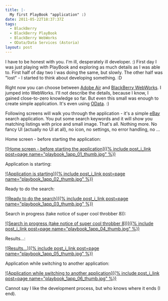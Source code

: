 ```yaml
---
title: |-
  My first PlayBook "application" :)
date: 2011-05-22T18:37:37Z
tags:
  - BlackBerry
  - BlackBerry PlayBook
  - BlackBerry WebWorks
  - OData/Data Services (Astoria)
layout: post
---
```

I have to be honest with you. I'm ill, desperately ill developer. :) First day I was just playing with PlayBook and exploring as much details as I was able to. First half of day two I was doing the same, but slowly. The other half was "lost" - I started to think about developing something. :D

Right now you can choose between [Adobe Air][1] and [BlackBerry WebWorks][2]. I jumped into WebWorks. I'll not describe the details, because I know, I gained close-to-zero knowledge so far. But even this small was enough to create simple application. It's even using [OData][3]. :)

Following screens will walk you through the application - it's a simple [eBay][4] search application. You put some search keywords and it will show you matching listings with price and small image. That's all. Nothing more. No fancy UI (actually no UI at all), no icon, no settings, no error handling, no ...

Home screen - before starting the application:

[![Home screen - before starting the application]({% include post_i_link post=page name="playbook_1app_01_thumb.jpg" %})][5]

Application is starting:

[![Application is starting]({% include post_i_link post=page name="playbook_1app_02_thumb.jpg" %})][6]

Ready to do the search:

[![Ready to do the search]({% include post_i_link post=page name="playbook_1app_03_thumb.jpg" %})][7]

Search in progress (take notice of super cool throbber 8)):

[![Search in progress (take notice of super cool throbber 8))]({% include post_i_link post=page name="playbook_1app_04_thumb.jpg" %})][8]

Results...:

[![Results...]({% include post_i_link post=page name="playbook_1app_05_thumb.jpg" %})][9]

Application while switching to another application:

[![Application while switching to another application]({% include post_i_link post=page name="playbook_1app_06_thumb.jpg" %})][10]

Cannot say I like the development process, but who knows where it ends (I end).

[1]: http://www.adobe.com/products/air/
[2]: http://us.blackberry.com/developers/tablet/webworks.jsp
[3]: http://www.odata.org
[4]: http://www.ebay.com
[5]: /i/232415/playbook_1app_01.png
[6]: /i/232415/playbook_1app_02.png
[7]: /i/232415/playbook_1app_03.png
[8]: /i/232415/playbook_1app_04.png
[9]: /i/232415/playbook_1app_05.png
[10]: /i/232415/playbook_1app_06.png